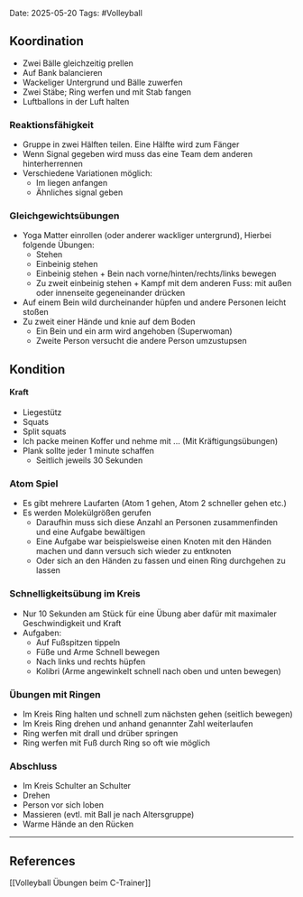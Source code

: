 Date: 2025-05-20
Tags: #Volleyball 
## Koordination
- Zwei Bälle gleichzeitig prellen
- Auf Bank balancieren
- Wackeliger Untergrund und Bälle zuwerfen
- Zwei Stäbe; Ring werfen und mit Stab fangen
- Luftballons in der Luft halten
### Reaktionsfähigkeit
- Gruppe in zwei Hälften teilen. Eine Hälfte wird zum Fänger
- Wenn Signal gegeben wird muss das eine Team dem anderen hinterherrennen
- Verschiedene Variationen möglich:
	- Im liegen anfangen
	- Ähnliches signal geben
### Gleichgewichtsübungen
- Yoga Matter einrollen (oder anderer wackliger untergrund), Hierbei folgende Übungen:
	- Stehen
	- Einbeinig stehen
	- Einbeinig stehen + Bein nach vorne/hinten/rechts/links bewegen
	- Zu zweit einbeinig stehen + Kampf mit dem anderen Fuss: mit außen oder innenseite gegeneinander drücken
- Auf einem Bein wild durcheinander hüpfen und andere Personen leicht stoßen
- Zu zweit einer Hände und knie auf dem Boden
	- Ein Bein und ein arm wird angehoben (Superwoman)
	- Zweite Person versucht die andere Person umzustupsen
## Kondition
#### Kraft
- Liegestütz
- Squats
- Split squats
- Ich packe meinen Koffer und nehme mit ... (Mit Kräftigungsübungen)
- Plank sollte jeder 1 minute schaffen
	- Seitlich jeweils 30 Sekunden
### Atom Spiel
- Es gibt mehrere Laufarten (Atom 1 gehen, Atom 2 schneller gehen etc.)
- Es werden Molekülgrößen gerufen
	- Daraufhin muss sich diese Anzahl an Personen zusammenfinden und eine Aufgabe bewältigen
	- Eine Aufgabe war beispielsweise einen Knoten mit den Händen machen und dann versuch sich wieder zu entknoten
	- Oder sich an den Händen zu fassen und einen Ring durchgehen zu lassen
### Schnelligkeitsübung im Kreis
- Nur 10 Sekunden am Stück für eine Übung aber dafür mit maximaler Geschwindigkeit und Kraft
- Aufgaben:
	- Auf Fußspitzen tippeln
	- Füße und Arme Schnell bewegen
	- Nach links und rechts hüpfen
	- Kolibri (Arme angewinkelt schnell nach oben und unten bewegen)
### Übungen mit Ringen
- Im Kreis Ring halten und schnell zum nächsten gehen (seitlich bewegen)
- Im Kreis Ring drehen und anhand genannter Zahl weiterlaufen
- Ring werfen mit drall und drüber springen
- Ring werfen mit Fuß durch Ring so oft wie möglich
### Abschluss
- Im Kreis Schulter an Schulter
- Drehen
- Person vor sich loben
- Massieren (evtl. mit Ball je nach Altersgruppe)
- Warme Hände an den Rücken

---
## References
[[Volleyball Übungen beim C-Trainer]]